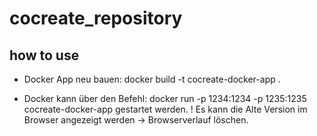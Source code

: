 # cocreate_repository
## how to use
- Docker App neu bauen: docker build -t cocreate-docker-app .

- Docker kann über den Befehl: docker run -p 1234:1234 -p 1235:1235 cocreate-docker-app
  gestartet werden.
! Es kann die Alte Version im Browser angezeigt werden -> Browserverlauf löschen.
